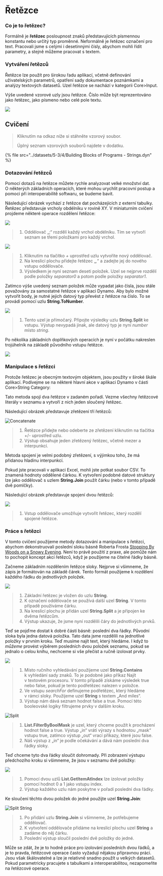 # Řetězce

### Co je to řetězec?

Formálně je **řetězec** posloupnost znaků představujících písmennou konstantu nebo určitý typ proměnné. Neformálně je řetězec označení pro text. Pracovali jsme s celými i desetinnými čísly, abychom mohli řídit parametry, a stejně můžeme pracovat s textem.

### Vytváření řetězců

Řetězce lze použít pro širokou řadu aplikací, včetně definování uživatelských parametrů, opatření sady dokumentace poznámkami a analýzy textových datasetů. Uzel řetězce se nachází v kategorii Core>Input.

Výše uvedené vzorové uzly jsou řetězce. Číslo může být reprezentováno jako řetězec, jako písmeno nebo celé pole textu.

![](<../images/5-3/4/strings - creating strings.jpg>)

## Cvičení

> Kliknutím na odkaz níže si stáhněte vzorový soubor.
>
> Úplný seznam vzorových souborů najdete v dodatku.

{% file src="../datasets/5-3/4/Building Blocks of Programs - Strings.dyn" %}

### Dotazování řetězců

Pomocí dotazů na řetězce můžete rychle analyzovat velké množství dat. O některých základních operacích, které mohou urychlit pracovní postup a pomoci při interoperabilitě softwaru, se budeme bavit.

Následující obrázek vychází z řetězce dat pocházejících z externí tabulky. Řetězec představuje vrcholy obdélníku v rovině XY. V miniaturním cvičení projdeme některé operace rozdělení řetězce:

![](<../images/5-3/4/strings - querying strings 01.jpg>)

> 1. Oddělovač „;“ rozdělí každý vrchol obdélníku. Tím se vytvoří seznam se třemi položkami pro každý vrchol.

![](<../images/5-3/4/strings - querying strings 02.jpg>)

> 1. Kliknutím na tlačítko _+_ uprostřed uzlu vytvoříte nový oddělovač.
> 2. Na kreslicí plochu přidejte řetězec „_,_“ a zadejte jej do nového vstupu oddělovače.
> 3. Výsledkem je nyní seznam deseti položek. Uzel se nejprve rozdělí podle položky _separator0_ a potom podle položky _separator1_.

Zatímco výše uvedený seznam položek může vypadat jako čísla, jsou stále považovány za samostatné řetězce v aplikaci Dynamo. Aby bylo možné vytvořit body, je nutné jejich datový typ převést z řetězce na číslo. To se provádí pomocí uzlu **String.ToNumber**.

![](<../images/5-3/4/strings - querying strings 03.jpg>)

> 1. Tento uzel je přímočarý. Připojte výsledky uzlu **String.Split** ke vstupu. Výstup nevypadá jinak, ale datový typ je nyní _number_ místo _string_.

Po několika základních doplňkových operacích je nyní v počátku nakreslen trojúhelník na základě původního vstupu řetězce.

![](<../images/5-3/4/strings - querying strings 04.jpg>)

### Manipulace s řetězci

Protože řetězec je obecným textovým objektem, jsou použity v široké škále aplikací. Podívejme se na některé hlavní akce v aplikaci Dynamo v části Core>String Category:

Tato metoda spojí dva řetězce v zadaném pořadí. Vezme všechny řetězcové literály v seznamu a vytvoří z nich jeden sloučený řetězec.

Následující obrázek představuje zřetězení tří řetězců:

![Concatenate](<../images/5-3/4/strings - manipulating strings 01.jpg>)

> 1. Řetězce přidejte nebo odeberte ze zřetězení kliknutím na tlačítka +/- uprostřed uzlu.
> 2. Výstup obsahuje jeden zřetězený řetězec, včetně mezer a interpunkcí.

Metoda spojení je velmi podobný zřetězení, s výjimkou toho, že má přidanou hladinu interpunkcí.

Pokud jste pracovali v aplikaci Excel, mohli jste potkat soubor CSV. To znamená hodnoty oddělené čárkou. K vytvoření podobné datové struktury lze jako oddělovač s uzlem **String.Join** použít čárku (nebo v tomto případě dvě pomlčky).

Následující obrázek představuje spojení dvou řetězců:

![](<../images/5-3/4/strings - manipulating strings 02.jpg>)

> 1. Vstup oddělovače umožňuje vytvořit řetězec, který rozdělí spojené řetězce.

### Práce s řetězci

V tomto cvičení použijeme metody dotazování a manipulace s řetězci, abychom dekonstruovali poslední sloku básně Roberta Frosta [Stopping By Woods on a Snowy Evening](http://www.poetryfoundation.org/poem/171621). Není to právě použití z praxe, ale pomůže nám to pochopit koncept akcí řetězců, když je použijeme na čitelné řádky básně.

Začneme základním rozdělením řetězce sloky. Nejprve si všimneme, že zápis je formátován na základě čárek. Tento formát použijeme k rozdělení každého řádku do jednotlivých položek.

![](<../images/5-3/4/strings - working with strings 01.jpg>)

> 1. Základní řetězec je vložen do uzlu **String**.
> 2. K označení oddělovače se používá další uzel **String**. V tomto případě používáme čárku.
> 3. Na kreslicí plochu je přidán uzel **String.Split** a je připojen ke dvěma řetězcům.
> 4. Výstup ukazuje, že jsme nyní rozdělili čáry do jednotlivých prvků.

Teď se pojďme dostat k dobré části básně: poslední dva řádky. Původní sloka byla jedna datová položka. Tato data jsme rozdělili na jednotlivé položky v prvním kroku. Teď musíme najít text, který hledáme. I když to _můžeme_ provést výběrem posledních dvou položek seznamu, pokud se jednalo o celou knihu, nechceme si vše přečíst a ručně izolovat prvky.

![](<../images/5-3/4/strings - working with strings 02.jpg>)

> 1. Místo ručního vyhledávání použijeme uzel **String.Contains** k vyhledání sady znaků. To je podobné jako příkaz Najít v textovém procesoru. V tomto případě získáme výsledek true nebo false, pokud je tento podřetězec nalezen v položce.
> 2. Ve vstupu _searchFor_ definujeme podřetězec, který hledáme v rámci sloky. Použijeme uzel **String** s textem „And miles“.
> 3. Výstup nám dává seznam hodnot false a true. Pomocí této booleovské logiky filtrujeme prvky v dalším kroku.

![Split](<../images/5-3/4/strings - working with strings 03.jpg>)

> 1. **List.FilterByBoolMask** je uzel, který chceme použít k procházení hodnot false a true. Výstup „in“ vrátí výrazy s hodnotou „mask“ vstupu true, zatímco výstup „out“ vrací příkazy, které jsou false.
> 2. Náš výstup z „in“ je podle očekávání a dává nám poslední dva řádky sloky.

Teď chceme tyto dva řádky sloučit dohromady. Při zobrazení výstupu předchozího kroku si všimneme, že jsou v seznamu dvě položky:

![](<../images/5-3/4/strings - working with strings 04.jpg>)

> 1. Pomocí dvou uzlů **List.GetItemAtIndex** lze izolovat položky pomocí hodnot 0 a 1 jako vstupu index.
> 2. Výstup každého uzlu nám poskytne v pořadí poslední dva řádky.

Ke sloučení těchto dvou položek do jedné použijte uzel **String.Join**:

![Split String](<../images/5-3/4/strings - working with strings 05.jpg>)

> 1. Po přidání uzlu **String.Join** si všimneme, že potřebujeme oddělovač.
> 2. K vytvoření oddělovače přidáme na kreslicí plochu uzel **String** a zadáme do něj čárku.
> 3. Poslední výstup sloučil poslední dvě položky do jedné.

Může se zdát, že je to hodně práce pro izolování posledních dvou řádků, a je to pravda, řetězcové operace často vyžadují nějakou přípravnou práci. Jsou však škálovatelné a lze je relativně snadno použít u velkých datasetů. Pokud parametricky pracujete s tabulkami a interoperabilitou, nezapomeňte na řetězcové operace.
